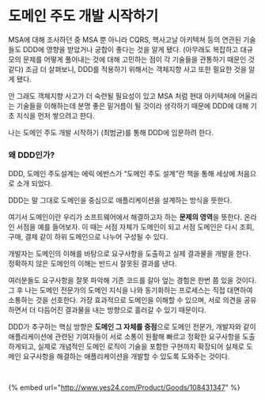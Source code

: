 # 도메인 주도 개발 시작하기

MSA에 대해 조사하던 중 MSA 뿐 아니라 CQRS, 헥사고날 아키텍쳐 등의  연관된 기술들도 DDD에 영향을 받았거나 궁합이 좋다는 것을 알게 됐다. (아무래도 복잡하고 대규모의 문제를 어떻게 풀어내는 것에 대해 고민하는 점이 각 기술들을 관통하기 때문인 것 같다) 조금 더 살펴보니, DDD를 적용하기 위해서는 객체지향 사고 또한 필요한 것을 알게 됐다.&#x20;

안 그래도 객체지향 사고가 더 숙련될 필요성이 있고 MSA 처럼 현대 아키텍쳐에 어울리는 기술들을 이해하는데 분명 좋은 밑거름이 될 것이라 생각하기 때문에 DDD에 대해 기초 지식을 먼저 쌓으려고 한다.

나는 도메인 주도 개발 시작하기 (최범균)를 통해 DDD에 입문하려 한다.&#x20;



### 왜 DDD인가?

DDD, 도메인 주도설계는 에릭 에반스가 “도메인 주도 설계”란 책을 통해 세상에 처음으로 소개 되었다.

DDD는 말 그대로 도메인을 중심으로 애플리케이션을 설계하는 방식을 뜻한다.

여기서 도메인이란 우리가 소프트웨어에서 해결하고자 하는 **문제의 영역**을 뜻한다. 온라인 서점을 예를 들어보자. 이 때는 서점 자체가 도메인이 되고 서점 도메인은 다시 조회, 구매, 결제 같이 하위 도메인으로 나누어 구성될 수 있다.

개발자는 도메인의 이해를 바탕으로 요구사항을 도출하고 실제 결과물을 개발을 한다. 정확하지 않은 도메인의 이해는 반드시 잘못된 결과를 낸다.&#x20;

여러분들도 요구사항을 잘못 파악해 기존 코드를 갈아 엎는 경험은 한번 쯤 있을 것이다.  그 후 나는 도메인 전문가의 도메인 지식을 나와 동기화하는 프로세스는 직접 대면하여 소통하는 것을 선호한다. 가장 효과적으로 도메인을 이해할 수 있으며, 서로 의견을 공유 하면서 더 다듬어진 결과물을 내는 방향으로 흘러갈 수 있기 때문이다.

DDD가 추구하는 핵심 방향은 **도메인 그 자체를 중점**으로 도메인 전문가, 개발자와 같이 애플리케이션에 관련된 기여자들이 서로 소통이 원활해 빠르고 정확한 요구사항을 도출하게되고, 실제로 개념적인 도메인 로직이 기술을 포함한 구현까지 확장되어 실제로 도메인 요구사항을 해결하는 애플리케이션을 개발할 수 있도록 도와주는 것이다.





<figure><img src="../../../.gitbook/assets/스크린샷 2023-02-10 오후 7.39.02.png" alt=""><figcaption></figcaption></figure>

{% embed url="http://www.yes24.com/Product/Goods/108431347" %}

